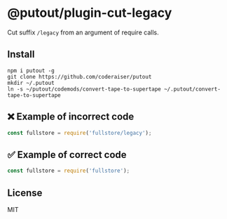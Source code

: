 # @putout/plugin-cut-legacy

Cut suffix `/legacy` from an argument of require calls.

## Install

```
npm i putout -g
git clone https://github.com/coderaiser/putout
mkdir ~/.putout
ln -s ~/putout/codemods/convert-tape-to-supertape ~/.putout/convert-tape-to-supertape
```

## ❌ Example of incorrect code

```js
const fullstore = require('fullstore/legacy');
```

## ✅ Example of correct code

```js
const fullstore = require('fullstore');
```

## License

MIT
